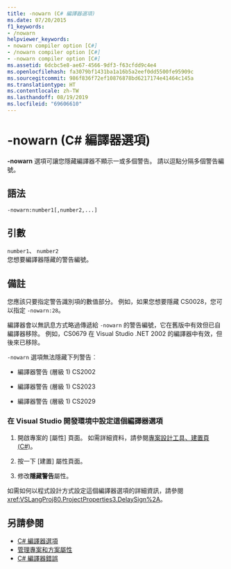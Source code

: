 ```yaml
---
title: -nowarn (C# 編譯器選項)
ms.date: 07/20/2015
f1_keywords:
- /nowarn
helpviewer_keywords:
- nowarn compiler option [C#]
- /nowarn compiler option [C#]
- -nowarn compiler option [C#]
ms.assetid: 6dcbc5e8-ae67-4566-9df3-f63cfdd9c4e4
ms.openlocfilehash: fa3079bf1431ba1a16b5a2eef0dd5500fe95909c
ms.sourcegitcommit: 986f836f72ef10876878bd6217174e41464c145a
ms.translationtype: HT
ms.contentlocale: zh-TW
ms.lasthandoff: 08/19/2019
ms.locfileid: "69606610"
---
```

# <a name="-nowarn-c-compiler-options"></a>-nowarn (C# 編譯器選項)
**-nowarn** 選項可讓您隱藏編譯器不顯示一或多個警告。 請以逗點分隔多個警告編號。  
  
## <a name="syntax"></a>語法  
  
```console  
-nowarn:number1[,number2,...]  
```  
  
## <a name="arguments"></a>引數  
 `number1`、 `number2`  
 您想要編譯器隱藏的警告編號。  
  
## <a name="remarks"></a>備註  
 您應該只要指定警告識別項的數值部分。 例如，如果您想要隱藏 CS0028，您可以指定 `-nowarn:28`。  
  
 編譯器會以無訊息方式略過傳遞給 `-nowarn` 的警告編號，它在舊版中有效但已自編譯器移除。 例如，CS0679 在 Visual Studio .NET 2002 的編譯器中有效，但後來已移除。  
  
 `-nowarn` 選項無法隱藏下列警告︰  
  
- 編譯器警告 (層級 1) CS2002  
  
- 編譯器警告 (層級 1) CS2023  
  
- 編譯器警告 (層級 1) CS2029  
  
### <a name="to-set-this-compiler-option-in-the-visual-studio-development-environment"></a>在 Visual Studio 開發環境中設定這個編譯器選項  
  
1. 開啟專案的 [屬性]  頁面。 如需詳細資料，請參閱[專案設計工具、建置頁 (C#)](/visualstudio/ide/reference/build-page-project-designer-csharp)。  
  
2. 按一下 [建置]  屬性頁面。  
  
3. 修改**隱藏警告**屬性。  
  
 如需如何以程式設計方式設定這個編譯器選項的詳細資訊，請參閱 <xref:VSLangProj80.ProjectProperties3.DelaySign%2A>。  
  
## <a name="see-also"></a>另請參閱

- [C# 編譯器選項](./index.md)
- [管理專案和方案屬性](/visualstudio/ide/managing-project-and-solution-properties)
- [C# 編譯器錯誤](../compiler-messages/index.md)
